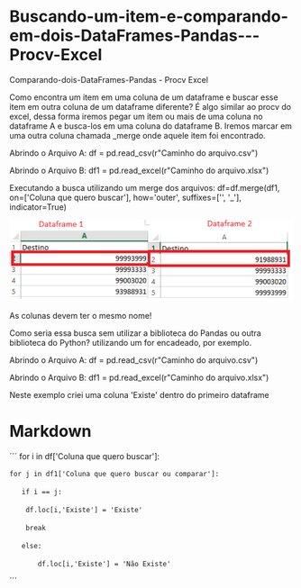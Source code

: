 # Buscando-um-item-e-comparando-em-dois-DataFrames-Pandas---Procv-Excel
Comparando-dois-DataFrames-Pandas - Procv Excel

Como encontra um item em uma coluna de um dataframe e buscar esse item em outra coluna de um dataframe diferente?
É algo similar ao procv do excel, dessa forma iremos pegar um item ou mais de uma coluna no dataframe A e busca-los em uma coluna do dataframe B. Iremos marcar em uma outra coluna chamada _merge onde aquele item foi encontrado.

Abrindo o Arquivo A:
df = pd.read_csv(r"Caminho do arquivo.csv")

Abrindo o Arquivo B:
df1 = pd.read_excel(r"Caminho do arquivo.xlsx")

Executando a busca utilizando um merge dos arquivos:
df=df.merge(df1, on=['Coluna que quero buscar'], how='outer', suffixes=['', '_'], indicator=True)

![alt tag](https://github.com/Vladimirgualberto/Buscando-um-item-e-comparando-em-dois-DataFrames-Pandas---Procv-Excel/blob/main/img/compara%C3%A7%C3%A3o.png?raw=true)

As colunas devem ter o mesmo nome!

Como seria essa busca sem utilizar a biblioteca do Pandas ou outra biblioteca do Python? utilizando um for encadeado, por exemplo.


Abrindo o Arquivo A:
df = pd.read_csv(r"Caminho do arquivo.csv")

Abrindo o Arquivo B:
df1 = pd.read_excel(r"Caminho do arquivo.xlsx")

Neste exemplo criei uma coluna 'Existe' dentro do primeiro dataframe


# Markdown
´´´
for i in df['Coluna que quero buscar']:

    for j in df1['Coluna que quero buscar ou comparar']:
    
       if i == j:
       
        df.loc[i,'Existe'] = 'Existe'
        
        break
        
       else:
       
           df.loc[i,'Existe'] = 'Não Existe'
´´´
